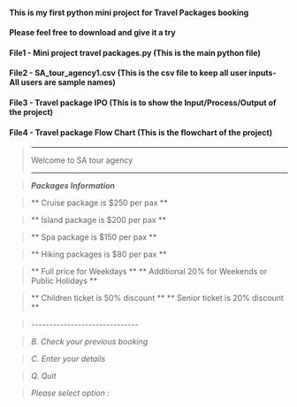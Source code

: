 
#### This is my first python mini project for Travel Packages booking
#### Please feel free to download and give it a try

#### File1 - Mini project travel packages.py (This is the main python file)
#### File2 - SA_tour_agency1.csv (This is the csv file to keep all user inputs- All users are sample names)
#### File3 - Travel package IPO (This is to show the Input/Process/Output of the project)
#### File4 - Travel package Flow Chart (This is the flowchart of the project)

  >   *************************
  >    Welcome to SA tour agency
  >   *************************


  >   ***Packages Information***

 >** Cruise package is $250 per pax **
 
 >** Island package is $200 per pax **
 
 >** Spa package is $150 per pax **
 
 >** Hiking packages is $80 per pax **

 >** Full price for Weekdays **
 >** Additional 20% for Weekends or Public Holidays **

 >** Children ticket is 50% discount **
 >** Senior ticket is 20% discount **

>*------------------------------*

>*B. Check your previous booking*

>*C. Enter your details*

>*Q. Quit*

>*Please select option :*
